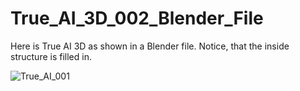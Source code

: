 # True_AI_3D_002_Blender_File
Here is True AI 3D as shown in a Blender file. Notice, that the inside structure is filled in.

![True_AI_001](https://pbs.twimg.com/media/GWJ1eGPXIAAZnzU?format=jpg&name=medium)
